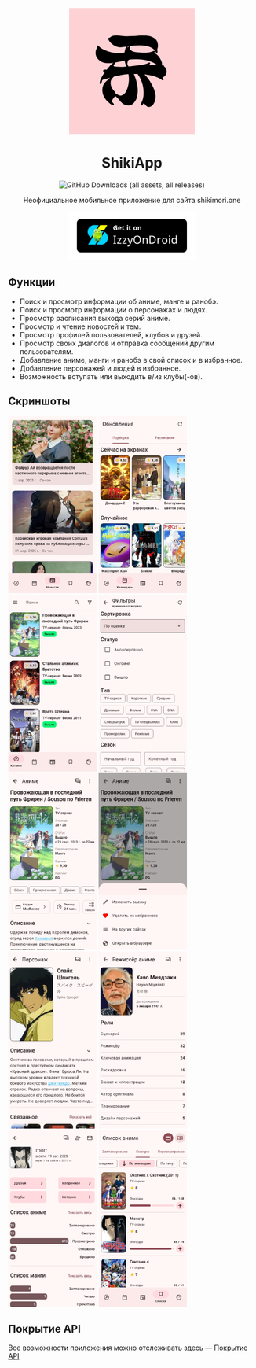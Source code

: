 <div align="center">

<img src="app/src/main/ic_launcher-playstore.png" width=256px height=256px/>

# ShikiApp

![GitHub Downloads (all assets, all releases)](https://img.shields.io/github/downloads/pewaru-333/ShikiApp/total?style=plastic&label=%D0%97%D0%B0%D0%B3%D1%80%D1%83%D0%B7%D0%BA%D0%B8)

Неофициальное мобильное приложение для сайта shikimori.one

</div>

<div align="center">

[<img src="/IzzyOnDroid.png" alt="Get it on IzzyOnDroid" height=100/>](https://apt.izzysoft.de/fdroid/index/apk/org.application.shikiapp)

</div>


## Функции

* Поиск и просмотр информации об аниме, манге и ранобэ.
* Поиск и просмотр информации о персонажах и людях.
* Просмотр расписания выхода серий аниме.
* Просмотр и чтение новостей и тем.
* Просмотр профилей пользователей, клубов и друзей.
* Просмотр своих диалогов и отправка сообщений другим пользователям.
* Добавление аниме, манги и ранобэ в свой список и в избранное.
* Добавление персонажей и людей в избранное.
* Возможность вступать или выходить в/из клубы(-ов).

## Скриншоты

<div>

<img src="fastlane/metadata/android/ru/images/phoneScreenshots/01.jpg" width="180px" height="360px">
<img src="fastlane/metadata/android/ru/images/phoneScreenshots/02.jpg" width="180px" height="360px">
<img src="fastlane/metadata/android/ru/images/phoneScreenshots/03.jpg" width="180px" height="360px">
<img src="fastlane/metadata/android/ru/images/phoneScreenshots/04.jpg" width="180px" height="360px">
<img src="fastlane/metadata/android/ru/images/phoneScreenshots/05.jpg" width="180px" height="360px">
<img src="fastlane/metadata/android/ru/images/phoneScreenshots/06.jpg" width="180px" height="360px">
<img src="fastlane/metadata/android/ru/images/phoneScreenshots/07.jpg" width="180px" height="360px">
<img src="fastlane/metadata/android/ru/images/phoneScreenshots/08.jpg" width="180px" height="360px">
<img src="fastlane/metadata/android/ru/images/phoneScreenshots/09.jpg" width="180px" height="360px">
<img src="fastlane/metadata/android/ru/images/phoneScreenshots/10.jpg" width="180px" height="360px">

</div>

## Покрытие API

Все возможности приложения можно отслеживать здесь — [Покрытие API](https://github.com/users/pewaru-333/projects/7)
